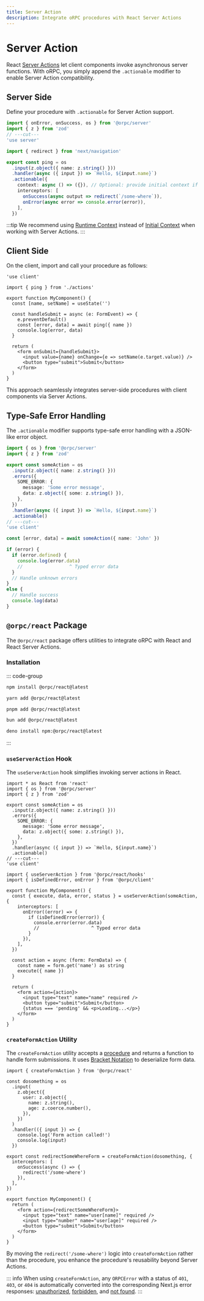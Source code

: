 ```yaml
---
title: Server Action
description: Integrate oRPC procedures with React Server Actions
---
```


# Server Action

React [Server Actions](https://react.dev/reference/rsc/server-functions) let client components invoke asynchronous server functions. With oRPC, you simply append the `.actionable` modifier to enable Server Action compatibility.

## Server Side

Define your procedure with `.actionable` for Server Action support.

```ts twoslash
import { onError, onSuccess, os } from '@orpc/server'
import { z } from 'zod'
// ---cut---
'use server'

import { redirect } from 'next/navigation'

export const ping = os
  .input(z.object({ name: z.string() }))
  .handler(async ({ input }) => `Hello, ${input.name}`)
  .actionable({
    context: async () => ({}), // Optional: provide initial context if needed
    interceptors: [
      onSuccess(async output => redirect(`/some-where`)),
      onError(async error => console.error(error)),
    ],
  })
```

:::tip
We recommend using [Runtime Context](/docs/context#execution-context) instead of [Initial Context](/docs/context#initial-context) when working with Server Actions.
:::

## Client Side

On the client, import and call your procedure as follows:

```tsx
'use client'

import { ping } from './actions'

export function MyComponent() {
  const [name, setName] = useState('')

  const handleSubmit = async (e: FormEvent) => {
    e.preventDefault()
    const [error, data] = await ping({ name })
    console.log(error, data)
  }

  return (
    <form onSubmit={handleSubmit}>
      <input value={name} onChange={e => setName(e.target.value)} />
      <button type="submit">Submit</button>
    </form>
  )
}
```

This approach seamlessly integrates server-side procedures with client components via Server Actions.

## Type‑Safe Error Handling

The `.actionable` modifier supports type-safe error handling with a JSON-like error object.

```ts twoslash
import { os } from '@orpc/server'
import { z } from 'zod'

export const someAction = os
  .input(z.object({ name: z.string() }))
  .errors({
    SOME_ERROR: {
      message: 'Some error message',
      data: z.object({ some: z.string() }),
    },
  })
  .handler(async ({ input }) => `Hello, ${input.name}`)
  .actionable()
// ---cut---
'use client'

const [error, data] = await someAction({ name: 'John' })

if (error) {
  if (error.defined) {
    console.log(error.data)
    //                 ^ Typed error data
  }
  // Handle unknown errors
}
else {
  // Handle success
  console.log(data)
}
```

## `@orpc/react` Package

The `@orpc/react` package offers utilities to integrate oRPC with React and React Server Actions.

### Installation

::: code-group

```sh [npm]
npm install @orpc/react@latest
```

```sh [yarn]
yarn add @orpc/react@latest
```

```sh [pnpm]
pnpm add @orpc/react@latest
```

```sh [bun]
bun add @orpc/react@latest
```

```sh [deno]
deno install npm:@orpc/react@latest
```

:::

### `useServerAction` Hook

The `useServerAction` hook simplifies invoking server actions in React.

```tsx twoslash
import * as React from 'react'
import { os } from '@orpc/server'
import { z } from 'zod'

export const someAction = os
  .input(z.object({ name: z.string() }))
  .errors({
    SOME_ERROR: {
      message: 'Some error message',
      data: z.object({ some: z.string() }),
    },
  })
  .handler(async ({ input }) => `Hello, ${input.name}`)
  .actionable()
// ---cut---
'use client'

import { useServerAction } from '@orpc/react/hooks'
import { isDefinedError, onError } from '@orpc/client'

export function MyComponent() {
  const { execute, data, error, status } = useServerAction(someAction, {
    interceptors: [
      onError((error) => {
        if (isDefinedError(error)) {
          console.error(error.data)
          //                   ^ Typed error data
        }
      }),
    ],
  })

  const action = async (form: FormData) => {
    const name = form.get('name') as string
    execute({ name })
  }

  return (
    <form action={action}>
      <input type="text" name="name" required />
      <button type="submit">Submit</button>
      {status === 'pending' && <p>Loading...</p>}
    </form>
  )
}
```

### `createFormAction` Utility

The `createFormAction` utility accepts a [procedure](/docs/procedure) and returns a function to handle form submissions. It uses [Bracket Notation](/docs/openapi/bracket-notation) to deserialize form data.

```tsx
import { createFormAction } from '@orpc/react'

const dosomething = os
  .input(
    z.object({
      user: z.object({
        name: z.string(),
        age: z.coerce.number(),
      }),
    })
  )
  .handler(({ input }) => {
    console.log('Form action called!')
    console.log(input)
  })

export const redirectSomeWhereForm = createFormAction(dosomething, {
  interceptors: [
    onSuccess(async () => {
      redirect('/some-where')
    }),
  ],
})

export function MyComponent() {
  return (
    <form action={redirectSomeWhereForm}>
      <input type="text" name="user[name]" required />
      <input type="number" name="user[age]" required />
      <button type="submit">Submit</button>
    </form>
  )
}
```

By moving the `redirect('/some-where')` logic into `createFormAction` rather than the procedure, you enhance the procedure's reusability beyond Server Actions.

::: info
When using `createFormAction`, any `ORPCError` with a status of `401`, `403`, or `404` is automatically converted into the corresponding Next.js error responses: [unauthorized](https://nextjs.org/docs/app/api-reference/functions/unauthorized), [forbidden](https://nextjs.org/docs/app/api-reference/functions/forbidden), and [not found](https://nextjs.org/docs/app/api-reference/functions/not-found).
:::
